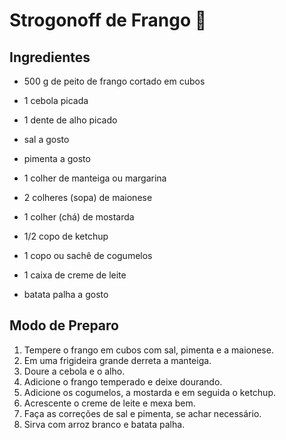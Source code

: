#  Strogonoff de Frango :chicken:

## Ingredientes	

- 500 g de peito de frango cortado em cubos

- 1 cebola picada

- 1 dente de alho picado

- sal a gosto

- pimenta a gosto

- 1 colher de manteiga ou margarina

- 2 colheres (sopa) de maionese

- 1 colher (chá) de mostarda

- 1/2 copo de ketchup

- 1 copo ou sachê de cogumelos

- 1 caixa de creme de leite

- batata palha a gosto

  

## Modo de Preparo

1. Tempere o frango em cubos com sal, pimenta e a maionese.
2. Em uma frigideira grande derreta a manteiga.
3. Doure a cebola e o alho.
4. Adicione o frango temperado e deixe dourando.
5. Adicione os cogumelos, a mostarda e em seguida o ketchup.
6. Acrescente o creme de leite e mexa bem.
7. Faça as correções de sal e pimenta, se achar necessário.
8. Sirva com arroz branco e batata palha.


